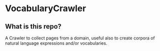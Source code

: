 # VocabularyCrawler

## What is this repo? 
A Crawler to collect pages from a domain, useful also to create corpora of natural language expressions and/or vocabularies.

